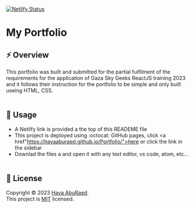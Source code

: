 [![Netlify Status](https://api.netlify.com/api/v1/badges/4503866e-3c8c-41ec-bf50-e594ee3b535e/deploy-status)](https://app.netlify.com/sites/genuine-paprenjak-139ac1/deploys)
# My Portfolio

## ⚡ Overview
This portfolio was built and submitted for the partial fulfilment of the requirements for the application of Gaza Sky Geeks ReactJS training 2023 and it follows their instruction for the portfolio to be simple and only built useing HTML, CSS.
<br/><br/>

## 🚀 Usage
- A Netlify link is provided a the top of this READEME file
- This project is deployed using :octocat: GitHub pages, click <a href"https://hayaaburaed.github.io/Portfolio/">here</a> or click the link in the sidebar
- Downlad the files a and open it with any text editor, vs code, atom, etc... 
<br/><br/>

## 📝 License
Copyright © 2023 [Haya AbuRaed](https://github.com/HayaAbuRaed).<br />
This project is [MIT](https://github.com/HayaAbuRaed/Portfolio/blob/master/LICENSE) licensed.

